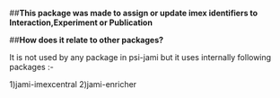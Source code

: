 ##**This package was made to assign or update imex identifiers to Interaction,Experiment or Publication**

##**How does it relate to other packages?**

It is not used by any package in psi-jami but it uses internally following packages :-

1)jami-imexcentral
2)jami-enricher


 
